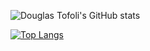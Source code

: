 ![Douglas Tofoli's GitHub stats](https://github-readme-stats.douglastofoli.vercel.app/api?username=douglastofoli&show_icons=true)

[![Top Langs](https://github-readme-stats.douglastofoli.vercel.app/api/top-langs/?username=douglastofoli&layout=compact)](https://github.com/anuraghazra/github-readme-stats)
